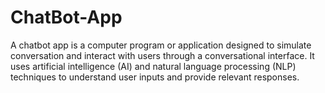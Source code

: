 # ChatBot-App
A chatbot app is a computer program or application designed to simulate conversation and interact with users through a conversational interface. It uses artificial intelligence (AI) and natural language processing (NLP) techniques to understand user inputs and provide relevant responses.
